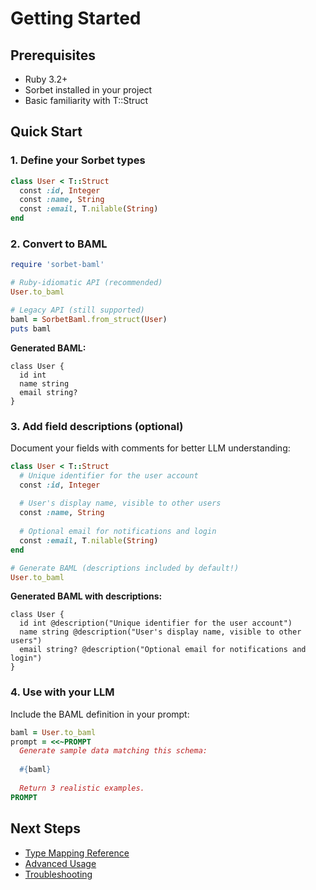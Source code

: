# Getting Started

## Prerequisites

- Ruby 3.2+
- Sorbet installed in your project
- Basic familiarity with T::Struct

## Quick Start

### 1. Define your Sorbet types

```ruby
class User < T::Struct
  const :id, Integer
  const :name, String
  const :email, T.nilable(String)
end
```

### 2. Convert to BAML

```ruby
require 'sorbet-baml'

# Ruby-idiomatic API (recommended)
User.to_baml

# Legacy API (still supported)  
baml = SorbetBaml.from_struct(User)
puts baml
```

**Generated BAML:**
```baml
class User {
  id int
  name string
  email string?
}
```

### 3. Add field descriptions (optional)

Document your fields with comments for better LLM understanding:

```ruby
class User < T::Struct
  # Unique identifier for the user account
  const :id, Integer
  
  # User's display name, visible to other users
  const :name, String
  
  # Optional email for notifications and login
  const :email, T.nilable(String)
end

# Generate BAML (descriptions included by default!)
User.to_baml
```

**Generated BAML with descriptions:**
```baml
class User {
  id int @description("Unique identifier for the user account")
  name string @description("User's display name, visible to other users")
  email string? @description("Optional email for notifications and login")
}
```

### 4. Use with your LLM

Include the BAML definition in your prompt:

```ruby
baml = User.to_baml
prompt = <<~PROMPT
  Generate sample data matching this schema:
  
  #{baml}
  
  Return 3 realistic examples.
PROMPT
```

## Next Steps

- [Type Mapping Reference](./type-mapping.md)
- [Advanced Usage](./advanced-usage.md)
- [Troubleshooting](./troubleshooting.md)